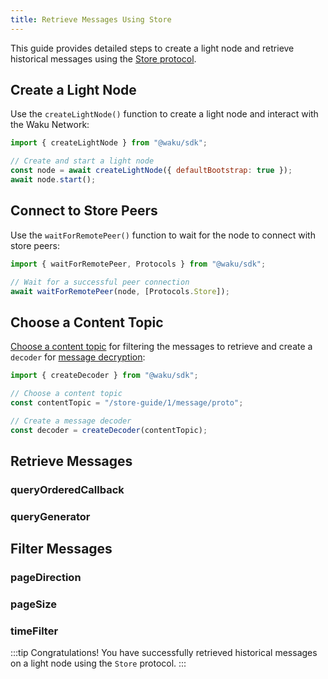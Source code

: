 ```yaml
---
title: Retrieve Messages Using Store
---
```


This guide provides detailed steps to create a light node and retrieve historical messages using the [Store protocol](/overview/concepts/protocols#store).

## Create a Light Node

Use the `createLightNode()` function to create a light node and interact with the Waku Network:

```js
import { createLightNode } from "@waku/sdk";

// Create and start a light node
const node = await createLightNode({ defaultBootstrap: true });
await node.start();
```

## Connect to Store Peers

Use the `waitForRemotePeer()` function to wait for the node to connect with store peers:

```js
import { waitForRemotePeer, Protocols } from "@waku/sdk";

// Wait for a successful peer connection
await waitForRemotePeer(node, [Protocols.Store]);
```

## Choose a Content Topic

[Choose a content topic](/overview/concepts/content-topics) for filtering the messages to retrieve and create a `decoder` for [message decryption](https://rfc.vac.dev/spec/26/):

```js
import { createDecoder } from "@waku/sdk";

// Choose a content topic
const contentTopic = "/store-guide/1/message/proto";

// Create a message decoder
const decoder = createDecoder(contentTopic);
```

## Retrieve Messages

### queryOrderedCallback

### queryGenerator

## Filter Messages

### pageDirection

### pageSize

### timeFilter

:::tip Congratulations!
You have successfully retrieved historical messages on a light node using the `Store` protocol.
:::